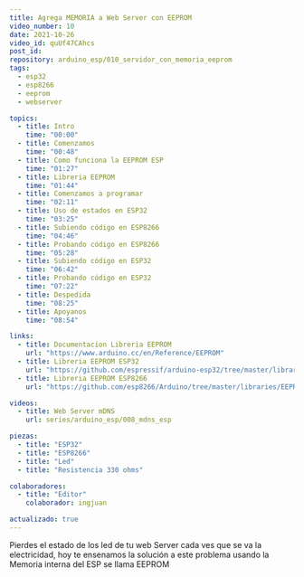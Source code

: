 ```yaml
---
title: Agrega MEMORIA a Web Server con EEPROM
video_number: 10
date: 2021-10-26
video_id: quUf47CAhcs
post_id:
repository: arduino_esp/010_servidor_con_memoria_eeprom
tags:
  - esp32
  - esp8266
  - eeprom
  - webserver

topics:
  - title: Intro
    time: "00:00"
  - title: Comenzamos
    time: "00:48"
  - title: Como funciona la EEPROM ESP
    time: "01:27"
  - title: Libreria EEPROM
    time: "01:44"
  - title: Comenzamos a programar
    time: "02:11"
  - title: Uso de estados en ESP32
    time: "03:25"
  - title: Subiendo código en ESP8266
    time: "04:46"
  - title: Probando código en ESP8266
    time: "05:28"
  - title: Subiendo código en ESP32
    time: "06:42"
  - title: Probando código en ESP32
    time: "07:22"
  - title: Despedida
    time: "08:25"
  - title: Apoyanos
    time: "08:54"

links:
  - title: Documentacion Libreria EEPROM
    url: "https://www.arduino.cc/en/Reference/EEPROM"
  - title: Libreria EEPROM ESP32 
    url: "https://github.com/espressif/arduino-esp32/tree/master/libraries/EEPROM"
  - title: Libreria EEPROM ESP8266
    url: "https://github.com/esp8266/Arduino/tree/master/libraries/EEPROM"

videos:
  - title: Web Server mDNS
    url: series/arduino_esp/008_mdns_esp

piezas:
  - title: "ESP32"
  - title: "ESP8266"
  - title: "Led"
  - title: "Resistencia 330 ohms"

colaboradores:
  - title: "Editor"
    colaborador: ingjuan

actualizado: true
---
```


Pierdes el estado de los led de tu web Server cada ves que se va la electricidad, hoy te ensenamos la solución a este problema usando la Memoria interna del ESP se llama EEPROM

